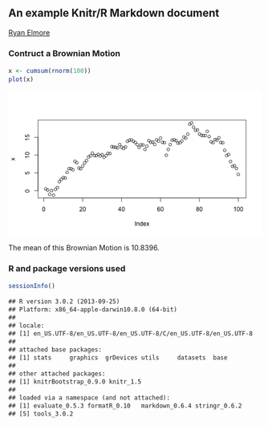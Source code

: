 ## An example Knitr/R Markdown document

[Ryan Elmore](http://rtelmore.github.io/)




### Contruct a Brownian Motion 


```r
x <- cumsum(rnorm(100))
plot(x)
```

![Simple Brownian Motion](figure/brownian-motion.png) 

The mean of this Brownian Motion is 10.8396.

### R and package versions used


```r
sessionInfo()
```

```
## R version 3.0.2 (2013-09-25)
## Platform: x86_64-apple-darwin10.8.0 (64-bit)
## 
## locale:
## [1] en_US.UTF-8/en_US.UTF-8/en_US.UTF-8/C/en_US.UTF-8/en_US.UTF-8
## 
## attached base packages:
## [1] stats     graphics  grDevices utils     datasets  base     
## 
## other attached packages:
## [1] knitrBootstrap_0.9.0 knitr_1.5           
## 
## loaded via a namespace (and not attached):
## [1] evaluate_0.5.3 formatR_0.10   markdown_0.6.4 stringr_0.6.2 
## [5] tools_3.0.2
```


